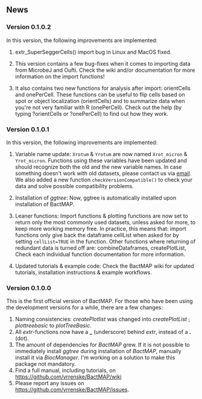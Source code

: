 ## News

### Version 0.1.0.2

In this version, the following improvements are implemented:

1. extr_SuperSeggerCells() import bug in Linux and MacOS fixed.

2. This version contains a few bug-fixes when it comes to importing data from MicrobeJ and Oufti. Check the wiki and/or documentation for more information on the import functions! 

3. It also contains two new functions for analysis after import: orientCells and onePerCell. These functions can be useful to flip cells based on spot or object localization (orientCells) and to summarize data when you're not very familiar with R (onePerCell). Check out the help (by typing ?orientCells or ?onePerCell) to find out how they work.

### Version 0.1.0.1

In this version, the following improvements are implemented:

1. Variable name update: `Xrotum` & `Yrotum` are now named `Xrot_micron` & `Yrot_micron`. Functions using these variables have been updated and should recognize both the old and the new variable names. In case something doesn't work with old datasets, please contact us via [email](mailto::veeninglab@gmail.com). We also added a new function `checkVersionCompatible()` to check your data and solve possible compatibility problems.

2. Installation of *ggtree*: Now, ggtree is automatically installed upon installation of BactMAP.

3. Leaner functions: Import functions & plotting functions are now set to return only the most commonly used datasets, unless asked for more, to keep more working memory free. In practice, this means that: import functions only give back the dataframe cellList when asked for by setting `cellList=TRUE` in the function. Other functions where returning of redundant data is turned off are: combineDataframes, createPlotList, Check each individual function documentation for more information.

4. Updated tutorials & example code: Check the BactMAP wiki for updated tutorials, installation instructions & example workflows.

### Version 0.1.0.0

This is the first official version of BactMAP. For those who have been using the development versions for a while, there are a few changes:

1. Naming consistencies: *createPlotlist* was changed into *createPlotList* ; *plottreebasic* to *plotTreeBasic*.
2. All *extr*-functions now have a **_** (underscore) behind *extr*, instead of a **.** (dot).
3. The amount of dependencies for *BactMAP* grew. If it is not possible to immediately install *ggtree* during installation of *BactMAP*, manually install it via *BiocManager*. I'm working on a solution to make this package not mandatory.
4. Find a full manual, including tutorials, on https://github.com/vrrenske/BactMAP/wiki
5. Please report any issues on https://github.com/vrrenske/BactMAP/issues.

